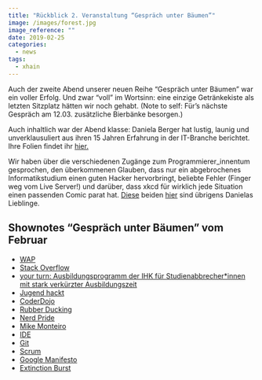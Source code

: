 ```yaml
---
title: "Rückblick 2. Veranstaltung “Gespräch unter Bäumen”"
image: /images/forest.jpg
image_reference: ""
date: 2019-02-25
categories:
  - news
tags:
  - xhain
---
```


Auch der zweite Abend unserer neuen Reihe “Gespräch unter Bäumen” war ein voller Erfolg. Und zwar “voll” im Wortsinn: eine einzige Getränkekiste als letzten Sitzplatz hätten wir noch gehabt.
(Note to self: Für’s nächste Gespräch am 12.03. zusätzliche Bierbänke besorgen.)

<!-- more -->

Auch inhaltlich war der Abend klasse: Daniela Berger hat lustig, launig und unverklausuliert aus ihren 15 Jahren Erfahrung in der IT-Branche berichtet. Ihre Folien findet ihr [hier.](/files/Daniela_wasichgernvorhergewussthaette.odp)

Wir haben über die verschiedenen Zugänge zum Programmierer_innentum gesprochen, den überkommenen Glauben, dass nur ein abgebrochenes Informatikstudium einen guten Hacker hervorbringt, beliebte Fehler (Finger weg vom Live Server!) und darüber, dass xkcd für wirklich jede Situation einen passenden Comic parat hat.
[Diese](https://xkcd.com/979/) beiden [hier](https://xkcd.com/1425/) sind übrigens Danielas Lieblinge.

## Shownotes “Gespräch unter Bäumen” vom Februar

- [WAP](https://de.wikipedia.org/wiki/Wireless_Application_Protocol)
- [Stack Overflow](<https://de.wikipedia.org/wiki/Stack_Overflow_(Website)>)
- [your turn: Ausbildungsprogramm der IHK für Studienabbrecher\*innen mit stark verkürzter Ausbildungszeit](https://www.ihk-berlin.de/ausbildung/Infos_fuer_Azubis/Fuer_Schueler_und_Studenten/Studienabbrecher/2263262)
- [Jugend hackt](https://jugendhackt.org)
- [CoderDojo](https://coderdojo.com/de-DE)
- [Rubber Ducking](https://de.wikipedia.org/wiki/Quietscheentchen-Debugging)
- [Nerd Pride](https://tante.cc/2012/11/26/good-night-nerd-pride-kommentare/)
- [Mike Monteiro](https://vimeo.com/190834270)
- [IDE](https://de.wikipedia.org/wiki/Integrierte_Entwicklungsumgebung)
- [Git](https://de.wikipedia.org/wiki/Git)
- [Scrum](https://de.wikipedia.org/wiki/Scrum)
- [Google Manifesto](https://gizmodo.com/exclusive-heres-the-full-10-page-anti-diversity-screed-1797564320?rev=1501965015200&utm_campaign=socialflow_gizmodo_twitter&utm_source=gizmodo_twitter&utm_medium=socialflow)
- [Extinction Burst](<https://en.wikipedia.org/wiki/Extinction_(psychology)#Burst>)
